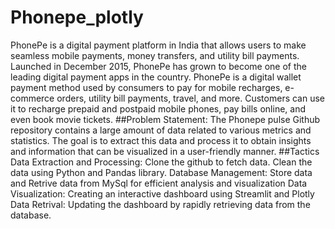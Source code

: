 # Phonepe_plotly
PhonePe is a digital payment platform in India that allows users to make seamless mobile payments, money transfers, and utility bill payments.
Launched in December 2015, PhonePe has grown to become one of the leading digital payment apps in the country.
PhonePe is a digital wallet payment method used by consumers to pay for mobile recharges, e-commerce orders, utility bill payments, travel, and more.
Customers can use it to recharge prepaid and postpaid mobile phones, pay bills online, and even book movie tickets.
##Problem Statement:
The Phonepe pulse Github repository contains a large amount of data related to
various metrics and statistics. The goal is to extract this data and process it to obtain
insights and information that can be visualized in a user-friendly manner.
##Tactics
Data Extraction and Processing: Clone the github to fetch data. Clean the data using Python and Pandas library.
Database Management: Store data and Retrive data from MySql for efficient analysis and visualization
Data Visualization: Creating an interactive dashboard using Streamlit and Plotly
Data Retrival: Updating the dashboard by rapidly retrieving data from the database.
